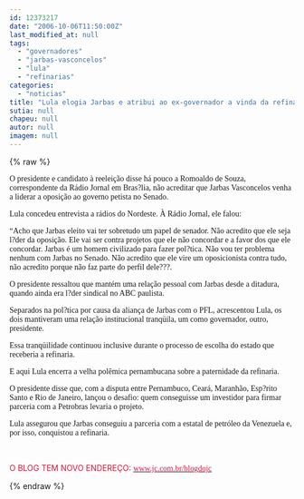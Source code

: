 ```yaml
---
id: 12373217
date: "2006-10-06T11:50:00Z"
last_modified_at: null
tags:
  - "governadores"
  - "jarbas-vasconcelos"
  - "lula"
  - "refinarias"
categories:
  - "noticias"
title: "Lula elogia Jarbas e atribui ao ex-governador a vinda da refinaria"
sutia: null
chapeu: null
autor: null
imagem: null
---
```

{% raw %}
<p><P><FONT face=Verdana>O presidente e candidato à reeleição disse há pouco a Romoaldo de Souza, correspondente da Rádio Jornal em Bras?lia, não acreditar que Jarbas Vasconcelos venha a liderar a oposição ao governo petista no Senado.</FONT></P></p>
<p><P><FONT face=Verdana>Lula&nbsp;concedeu entrevista a rádios do Nordeste.&nbsp;À Rádio Jornal, ele&nbsp;falou:</FONT></P></p>
<p><P><FONT face=Verdana>“Acho que Jarbas eleito vai ter sobretudo um papel de senador. Não acredito que ele seja l?der da oposição. Ele vai ser contra projetos que ele não concordar e a favor dos que ele concordar. Jarbas é um homem civilizado para fazer pol?tica. Não vou ter problema nenhum com Jarbas no Senado. Não acredito que ele vire um oposicionista contra tudo, não acredito porque não faz parte do perfil dele???.</FONT></P></p>
<p><P><FONT face=Verdana>O presidente ressaltou que&nbsp;mantém uma relação pessoal com Jarbas desde a ditadura, quando ainda era l?der sindical no ABC paulista.</FONT></P></p>
<p><P><FONT face=Verdana>Separados na pol?tica por causa da aliança de Jarbas com o PFL, acrescentou Lula, os dois mantiveram uma relação institucional tranqüila, um como governador, outro, presidente.</FONT></P></p>
<p><P><FONT face=Verdana>Essa tranqüilidade continuou inclusive durante o processo de escolha do estado que receberia a refinaria.</FONT></P></p>
<p><P><FONT face=Verdana>E aqui Lula encerra a velha polêmica pernambucana sobre a paternidade da refinaria. </FONT></P></p>
<p><P><FONT face=Verdana>O presidente disse que, com a disputa entre Pernambuco, Ceará, Maranhão, Esp?rito Santo e Rio de Janeiro, lançou o desafio: quem conseguisse um investidor para firmar parceria com a Petrobras levaria o projeto.</FONT></P></p>
<p><P><FONT face=Verdana>Lula assegurou que Jarbas conseguiu a parceria com a estatal&nbsp;de petróleo&nbsp;da Venezuela e, por isso, conquistou a refinaria.</FONT></P></p>
<p><P><FONT face=Verdana></FONT>&nbsp;</P></p>
<p><P><FONT color=crimson>O BLOG TEM NOVO ENDEREÇO: </FONT><A href=\"https://www.jc.com.br/blogdojc\"><FONT face=Verdana color=crimson>www.jc.com.br/blogdojc</FONT></A></P> </p>
{% endraw %}